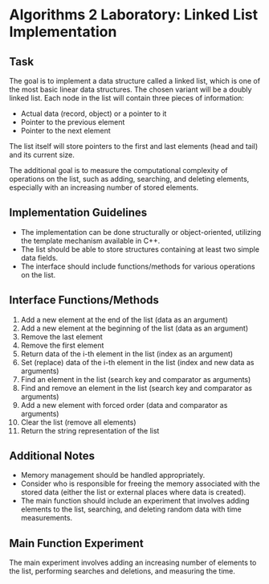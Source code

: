 # Algorithms 2 Laboratory: Linked List Implementation

## Task
The goal is to implement a data structure called a linked list, which is one of the most basic linear data structures. The chosen variant will be a doubly linked list. Each node in the list will contain three pieces of information:
- Actual data (record, object) or a pointer to it
- Pointer to the previous element
- Pointer to the next element

The list itself will store pointers to the first and last elements (head and tail) and its current size.

The additional goal is to measure the computational complexity of operations on the list, such as adding, searching, and deleting elements, especially with an increasing number of stored elements.

## Implementation Guidelines
- The implementation can be done structurally or object-oriented, utilizing the template mechanism available in C++.
- The list should be able to store structures containing at least two simple data fields.
- The interface should include functions/methods for various operations on the list.

## Interface Functions/Methods
1. Add a new element at the end of the list (data as an argument)
2. Add a new element at the beginning of the list (data as an argument)
3. Remove the last element
4. Remove the first element
5. Return data of the i-th element in the list (index as an argument)
6. Set (replace) data of the i-th element in the list (index and new data as arguments)
7. Find an element in the list (search key and comparator as arguments)
8. Find and remove an element in the list (search key and comparator as arguments)
9. Add a new element with forced order (data and comparator as arguments)
10. Clear the list (remove all elements)
11. Return the string representation of the list

## Additional Notes
- Memory management should be handled appropriately.
- Consider who is responsible for freeing the memory associated with the stored data (either the list or external places where data is created).
- The main function should include an experiment that involves adding elements to the list, searching, and deleting random data with time measurements.
  
## Main Function Experiment
The main experiment involves adding an increasing number of elements to the list, performing searches and deletions, and measuring the time.
